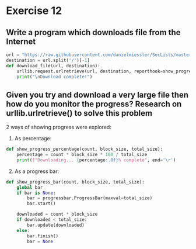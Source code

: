 # Exercise 12
## Write a program which downloads file from the Internet
```python
url = "https://raw.githubusercontent.com/danielmiessler/SecLists/master/Passwords/Common-Credentials/10-million-password-list-top-1000000.txt"
destination = url.split('/')[-1]
def download_file(url, destination):
    urllib.request.urlretrieve(url, destination, reporthook=show_progress_percentage)
    print("\nDownload complete!")
```
## Given you try and download a very large file then how do you monitor the progress? Research on urllib.urlretrieve() to solve this problem
2 ways of showing progress were explored: <br>
1. As percentage: <br>
```python
def show_progress_percentage(count, block_size, total_size):
    percentage = count * block_size * 100 / total_size
    print(f"Downloading... {percentage:.0f}% complete", end='\r')
```
2. As a progress bar: <br>
```python
def show_progress_bar(count, block_size, total_size):
    global bar
    if bar is None:
        bar = progressbar.ProgressBar(maxval=total_size)
        bar.start()

    downloaded = count * block_size
    if downloaded < total_size:
        bar.update(downloaded)
    else:
        bar.finish()
        bar = None
```